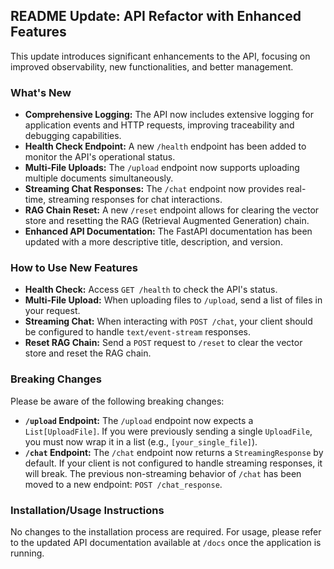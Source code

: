## README Update: API Refactor with Enhanced Features

This update introduces significant enhancements to the API, focusing on improved observability, new functionalities, and better management.

### What's New

*   **Comprehensive Logging:** The API now includes extensive logging for application events and HTTP requests, improving traceability and debugging capabilities.
*   **Health Check Endpoint:** A new `/health` endpoint has been added to monitor the API's operational status.
*   **Multi-File Uploads:** The `/upload` endpoint now supports uploading multiple documents simultaneously.
*   **Streaming Chat Responses:** The `/chat` endpoint now provides real-time, streaming responses for chat interactions.
*   **RAG Chain Reset:** A new `/reset` endpoint allows for clearing the vector store and resetting the RAG (Retrieval Augmented Generation) chain.
*   **Enhanced API Documentation:** The FastAPI documentation has been updated with a more descriptive title, description, and version.

### How to Use New Features

*   **Health Check:** Access `GET /health` to check the API's status.
*   **Multi-File Upload:** When uploading files to `/upload`, send a list of files in your request.
*   **Streaming Chat:** When interacting with `POST /chat`, your client should be configured to handle `text/event-stream` responses.
*   **Reset RAG Chain:** Send a `POST` request to `/reset` to clear the vector store and reset the RAG chain.

### Breaking Changes

Please be aware of the following breaking changes:

*   **`/upload` Endpoint:** The `/upload` endpoint now expects a `List[UploadFile]`. If you were previously sending a single `UploadFile`, you must now wrap it in a list (e.g., `[your_single_file]`).
*   **`/chat` Endpoint:** The `/chat` endpoint now returns a `StreamingResponse` by default. If your client is not configured to handle streaming responses, it will break. The previous non-streaming behavior of `/chat` has been moved to a new endpoint: `POST /chat_response`.

### Installation/Usage Instructions

No changes to the installation process are required. For usage, please refer to the updated API documentation available at `/docs` once the application is running.